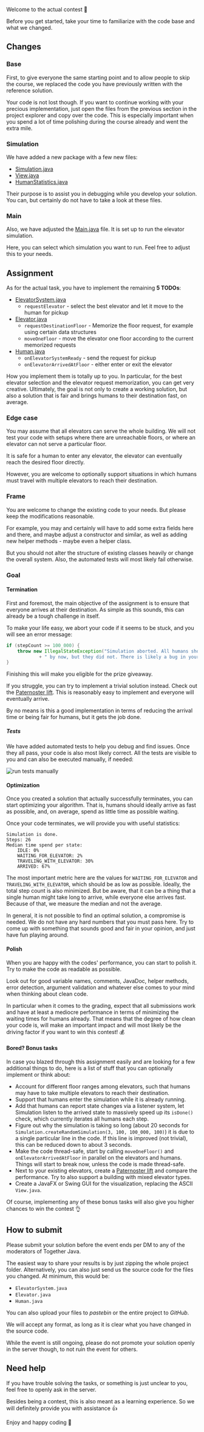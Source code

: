 Welcome to the actual contest 🙌

Before you get started, take your time to familiarize
with the code base and what we changed.

## Changes

### Base

First, to give everyone the same starting point and to allow people to skip the course,
we replaced the code you have previously written with the reference solution.

Your code is not lost though. If you want to continue working with your precious implementation,
just open the files from the previous section in the project explorer and copy over the code.
This is especially important when you spend a lot of time polishing during the course
already and went the extra mile.

### Simulation

We have added a new package with a few new files:

* [Simulation.java](course://Contest/Assignment/src/org/togetherjava/event/elevator/simulation/Simulation.java)
* [View.java](course://Contest/Assignment/src/org/togetherjava/event/elevator/simulation/View.java)
* [HumanStatistics.java](course://Contest/Assignment/src/org/togetherjava/event/elevator/simulation/HumanStatistics.java)

Their purpose is to assist you in debugging while you develop your solution.
You can, but certainly do not have to take a look at these files.

### Main

Also, we have adjusted the [Main.java](course://Contest/Assignment/src/org/togetherjava/event/elevator/Main.java)
file. It is set up to run the elevator simulation.

Here, you can select which simulation you want to run. Feel free to adjust this to your needs.

## Assignment

As for the actual task, you have to implement the remaining **5 TODOs**:

* [ElevatorSystem.java](course://Contest/Assignment/src/org/togetherjava/event/elevator/elevators/ElevatorSystem.java)
  * `requestElevator` - select the best elevator and let it move to the human for pickup
* [Elevator.java](course://Contest/Assignment/src/org/togetherjava/event/elevator/elevators/Elevator.java)
  * `requestDestinationFloor` - Memorize the floor request, for example using certain data structures
  * `moveOneFloor` - move the elevator one floor according to the current memorized requests
* [Human.java](course://Contest/Assignment/src/org/togetherjava/event/elevator/humans/Human.java)
  * `onElevatorSystemReady` - send the request for pickup
  * `onElevatorArrivedAtFloor` - either enter or exit the elevator

How you implement them is totally up to you. In particular, for the best elevator selection and
the elevator request memorization, you can get very creative. Ultimately, the goal is not only to create
a working solution, but also a solution that is fair and brings humans to their destination fast, on average.

### Edge case

You may assume that all elevators can serve the whole building. We will not test your code with setups where
there are unreachable floors, or where an elevator can not serve a particular floor.

It is safe for a human to enter any elevator, the elevator can eventually reach the desired floor directly.

However, you are welcome to optionally support situations in which humans must travel with multiple
elevators to reach their destination.

### Frame

You are welcome to change the existing code to your needs. But please keep the modifications reasonable.

For example, you may and certainly will have to add some extra fields here and there,
and maybe adjust a constructor and similar, as well as adding new helper methods - maybe even a helper class.

But you should not alter the structure of existing classes heavily or change the overall system.
Also, the automated tests will most likely fail otherwise.

### Goal

#### Termination

First and foremost, the main objective of the assignment is to ensure that everyone arrives at their destination.
As simple as this sounds, this can already be a tough challenge in itself.

To make your life easy, we abort your code if it seems to be stuck, and you will see an error message:

```java
if (stepCount >= 100_000) {
    throw new IllegalStateException("Simulation aborted. All humans should have arrived"
            + " by now, but they did not. There is likely a bug in your code.");
}
```

Finishing this will make you eligible for the prize giveaway.

If you struggle, you can try to implement a trivial solution instead.
Check out the [Paternoster lift](https://en.wikipedia.org/wiki/Paternoster_lift).
This is reasonably easy to implement and everyone will eventually arrive.

By no means is this a good implementation in terms of reducing the arrival time or
being fair for humans, but it gets the job done.

##### Tests

We have added automated tests to help you debug and find issues.
Once they all pass, your code is also most likely correct. All the tests are visible to you and
can also be executed manually, if needed:

![run tests manually](https://i.imgur.com/cmAHbSm.png)

#### Optimization

Once you created a solution that actually successfully terminates, you can start optimizing your algorithm.
That is, humans should ideally arrive as fast as possible, and, on average,
spend as little time as possible waiting.

Once your code terminates, we will provide you with useful statistics:
```
Simulation is done.
Steps: 26
Median time spend per state:
	IDLE: 0%
	WAITING_FOR_ELEVATOR: 2%
	TRAVELING_WITH_ELEVATOR: 30%
	ARRIVED: 67%
```
The most important metric here are the values for `WAITING_FOR_ELEVATOR` and
`TRAVELING_WITH_ELEVATOR`, which should be as low as possible. Ideally, the total step count is
also minimized. But be aware, that it can be a thing that a single human might take long to arrive,
while everyone else arrives fast. Because of that, we measure the median and not the average.

In general, it is not possible to find an optimal solution, a compromise is needed.
We do not have any hard numbers that you must pass here. Try to come up with something that
sounds good and fair in your opinion, and just have fun playing around.

#### Polish

When you are happy with the codes' performance, you can start to polish it.
Try to make the code as readable as possible.

Look out for good variable names, comments, JavaDoc, helper methods, error detection, argument
validation and whatever else comes to your mind when thinking about clean code.

In particular when it comes to the grading, expect that all submissions work and have at least a
mediocre performance in terms of minimizing the waiting times for humans already.
That means that the degree of how clean your code is, will make an important impact and will
most likely be the driving factor if you want to win this contest! 💰

#### Bored? Bonus tasks

In case you blazed through this assignment easily and are looking for a few additional things to do,
here is a list of stuff that you can optionally implement or think about:

* Account for different floor ranges among elevators, such that humans may have to take
  multiple elevators to reach their destination.
* Support that humans enter the simulation while it is already running.
* Add that humans can report state changes via a listener system, let Simulation listen to the arrived state 
  to massively speed up its `isDone()` check, which currently iterates all humans each step.
* Figure out why the simulation is taking so long (about 20 seconds for `Simulation.createRandomSimulation(3, 100, 100_000, 100)`)
  it is due to a single particular line in the code. If this line is improved (not trivial),
  this can be reduced down to about 3 seconds.
* Make the code thread-safe, start by calling `moveOneFloor()` and `onElevatorArrivedAtFloor`
  in parallel on the elevators and humans. Things will start to break now, unless the code is made thread-safe.
* Next to your existing elevators, create a [Paternoster lift](https://en.wikipedia.org/wiki/Paternoster_lift)
  and compare the performance. Try to also support a building with mixed elevator types.
* Create a JavaFX or Swing GUI for the visualization, replacing the ASCII `View.java`.

Of course, implementing any of these bonus tasks will also give you higher chances
to win the contest 👌

## How to submit

Please submit your solution before the event ends per DM to any of the
moderators of Together Java.

The easiest way to share your results is by just zipping the whole project folder. Alternatively,
you can also just send us the source code for the files you changed. At minimum, this would be:

* `ElevatorSystem.java`
* `Elevator.java`
* `Human.java`

You can also upload your files to _pastebin_ or the entire project to _GitHub_.

We will accept any format, as long as it is clear what you have changed in the source code.

While the event is still ongoing, please do not promote your solution openly in the server
though, to not ruin the event for others.

## Need help

If you have trouble solving the tasks, or something is just unclear to you,
feel free to openly ask in the server.

Besides being a contest, this is also meant as a learning experience.
So we will definitely provide you with assistance 👍

Enjoy and happy coding 🙌
